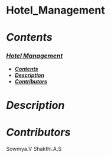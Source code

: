# Hotel_Management 

# _Contents_

###  [**_Hotel Management_**](#hotel-management)
  - [**_Contents_**](#contents)
  - [**_Description_**](#description)
  - [**_Contributors_**](#contributors)
 
# _Description_


# _Contributors_

Sowmya.V
Shakthi.A.S





